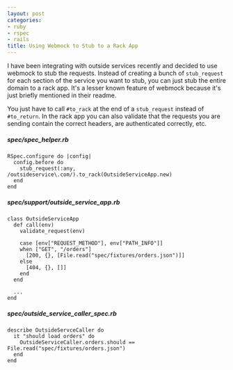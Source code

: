 ```yaml
---
layout: post
categories:
- ruby
- rspec
- rails
title: Using Webmock to Stub to a Rack App
---
```


I have been integrating with outside services recently and decided to use webmock to stub the requests. Instead of creating a bunch of `stub_request` for each section of the service you want to stub, you can just stub the entire domain to a rack app. It's a lesser known feature of webmock because it's just briefly mentioned in their readme.

You just have to call `#to_rack` at the end of a `stub_request` instead of `#to_return`. In the rack app you can also validate that the requests you are sending contain the correct headers, are authenticated correctly, etc.

##### spec/spec_helper.rb

    RSpec.configure do |config|
      config.before do
        stub_request(:any, /outsideservice\.com/).to_rack(OutsideServiceApp.new)
      end
    end

##### spec/support/outside_service_app.rb

    class OutsideServiceApp
      def call(env)
        validate_request(env)

        case [env["REQUEST_METHOD"], env["PATH_INFO"]]
        when ["GET", "/orders"]
          [200, {}, [File.read("spec/fixtures/orders.json")]]
        else
          [404, {}, []]
        end
      end

      ...
    end

##### spec/outside_service_caller_spec.rb

    describe OutsideServceCaller do
      it "should load orders" do
        OutsideServiceCaller.orders.should == File.read("spec/fixtures/orders.json")
      end
    end
